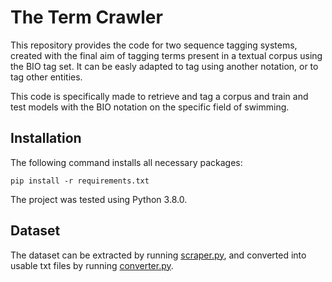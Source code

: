 # The Term Crawler
This repository provides the code for two sequence tagging systems, created with the final aim of tagging terms present in a textual corpus using the BIO tag set. It can be easly adapted to tag using another notation, or to tag other entities.

This code is specifically made to retrieve and tag a corpus and train and test models with the BIO notation on the specific field of swimming.

## Installation
The following command installs all necessary packages:

`pip install -r requirements.txt`

The project was tested using Python 3.8.0.

## Dataset
The dataset can be extracted by running [scraper.py](https://github.com/Dodo-s95/the-term-crawler/blob/main/scraper.py), and converted into usable txt files by running [converter.py](https://github.com/Dodo-s95/the-term-crawler/blob/main/converter.py).

